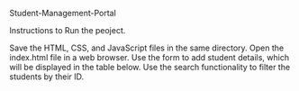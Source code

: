 Student-Management-Portal

Instructions to Run the peoject.

Save the HTML, CSS, and JavaScript files in the same directory.
Open the index.html file in a web browser.
Use the form to add student details, which will be displayed in the table below.
Use the search functionality to filter the students by their ID.


~~~~Shreya Mahalle~~~~
